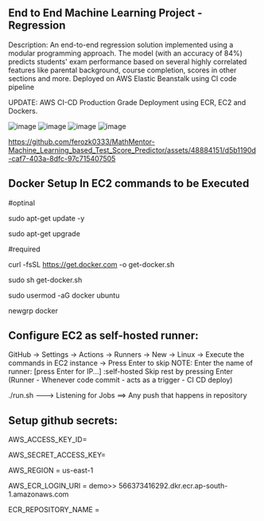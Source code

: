 ## End to End Machine Learning Project - Regression

Description: An end-to-end regression solution implemented using a modular programming approach. The model (with an accuracy of 84%) predicts students' exam performance based on several highly correlated features like parental background, course completion, scores in other sections and more. Deployed on AWS Elastic Beanstalk using CI code pipeline

UPDATE: AWS CI-CD Production Grade Deployment using ECR, EC2 and Dockers.

![image](https://github.com/ferozk0333/MLProject/assets/48884151/d1987c13-bbde-46e8-b54e-90672b7464a3)
![image](https://github.com/ferozk0333/MLProject/assets/48884151/9a279039-6a3c-4bd7-a3a9-c46485ad3839)
![image](https://github.com/ferozk0333/MLProject/assets/48884151/7152dc60-b789-4ed6-8fd5-726f8be5d801)
![image](https://github.com/ferozk0333/MLProject/assets/48884151/bc29d5ea-9ca8-488b-afa9-aad788a5fb34)


https://github.com/ferozk0333/MathMentor-Machine_Learning_based_Test_Score_Predictor/assets/48884151/d5b1190d-caf7-403a-8dfc-97c715407505

## Docker Setup In EC2 commands to be Executed
#optinal

sudo apt-get update -y

sudo apt-get upgrade

#required

curl -fsSL https://get.docker.com -o get-docker.sh

sudo sh get-docker.sh

sudo usermod -aG docker ubuntu

newgrp docker

## Configure EC2 as self-hosted runner:

GitHub -> Settings -> Actions -> Runners -> New -> Linux -> Execute the commands in EC2 instance -> Press Enter to skip
NOTE:   Enter the name of runner: [press Enter for IP...] :self-hosted
Skip rest by pressing Enter
(Runner - Whenever code commit - acts as a trigger - CI CD deploy)

./run.sh  ---> Listening for Jobs ==> Any push that happens in repository

## Setup github secrets:
AWS_ACCESS_KEY_ID=

AWS_SECRET_ACCESS_KEY=

AWS_REGION = us-east-1

AWS_ECR_LOGIN_URI = demo>> 566373416292.dkr.ecr.ap-south-1.amazonaws.com

ECR_REPOSITORY_NAME = <repo name>









